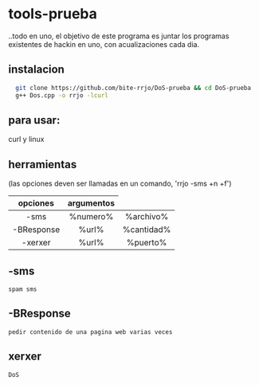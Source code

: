 # tools-prueba
  ..todo en uno, el objetivo de este programa es juntar los programas existentes de hackin en uno, con acualizaciones cada dia.
  
   ## instalacion
  ```bash
    git clone https://github.com/bite-rrjo/DoS-prueba && cd DoS-prueba
    g++ Dos.cpp -o rrjo -lcurl
  ```
  
  ## para usar:
   curl y linux
   
  ## herramientas
  (las opciones deven ser llamadas en un comando, 'rrjo -sms +n +f')
  <table align="width:90%">
    <thead>
        <tr>
            <th align="center">opciones</th>
            <th align="center">argumentos</th>
        </tr>
        <tbody>
            <tr>
                <td align="center">-sms</td>
                <td align="center">%numero%</td>
                <td align="center">%archivo%</td>
            </tr>
            <tr>
                <td align="center">-BResponse</td>
                <td align="center">%url%</td>
                <td align="center">%cantidad%</td>
            </tr>
            <tr>
                <td align="center">-xerxer</td>
                <td align="center">%url%</td>
                <td align="center">%puerto%</td>
            </tr>
        </tbody>
    </thead>
</table>


  ## -sms
    spam sms
  ## -BResponse
    pedir contenido de una pagina web varias veces
  ## xerxer
    DoS
    
  
   

   

